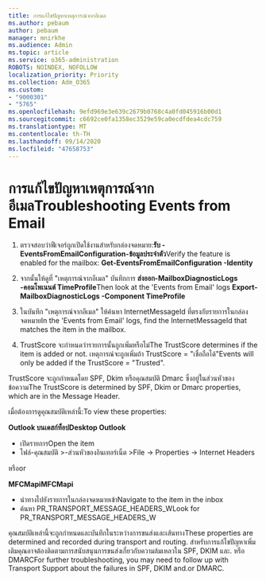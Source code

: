 ```yaml
---
title: การแก้ไขปัญหาเหตุการณ์จากอีเมล
ms.author: pebaum
author: pebaum
manager: mnirkhe
ms.audience: Admin
ms.topic: article
ms.service: o365-administration
ROBOTS: NOINDEX, NOFOLLOW
localization_priority: Priority
ms.collection: Adm_O365
ms.custom:
- "9000301"
- "5765"
ms.openlocfilehash: 9efd969e3e639c2679b0768c4a0fd045916b00d1
ms.sourcegitcommit: c6692ce0fa1358ec3529e59ca0ecdfdea4cdc759
ms.translationtype: MT
ms.contentlocale: th-TH
ms.lasthandoff: 09/14/2020
ms.locfileid: "47658753"
---
```

# <a name="troubleshooting-events-from-email"></a><span data-ttu-id="84d9a-102">การแก้ไขปัญหาเหตุการณ์จากอีเมล</span><span class="sxs-lookup"><span data-stu-id="84d9a-102">Troubleshooting Events from Email</span></span>

1. <span data-ttu-id="84d9a-103">ตรวจสอบว่าฟีเจอร์ถูกเปิดใช้งานสำหรับกล่องจดหมาย:**รับ <mailbox> -EventsFromEmailConfiguration-ข้อมูลประจำตัว**</span><span class="sxs-lookup"><span data-stu-id="84d9a-103">Verify the feature is enabled for the mailbox: **Get-EventsFromEmailConfiguration -Identity <mailbox>**</span></span>

2. <span data-ttu-id="84d9a-104">จากนั้นให้ดูที่ "เหตุการณ์จากอีเมล" บันทึกการ **ส่งออก-MailboxDiagnosticLogs <mailbox> -คอมโพเนนต์ TimeProfile**</span><span class="sxs-lookup"><span data-stu-id="84d9a-104">Then look at the 'Events from Email' logs **Export-MailboxDiagnosticLogs <mailbox> -Component TimeProfile**</span></span>

3. <span data-ttu-id="84d9a-105">ในบันทึก "เหตุการณ์จากอีเมล" ให้ค้นหา InternetMessageId ที่ตรงกับรายการในกล่องจดหมาย</span><span class="sxs-lookup"><span data-stu-id="84d9a-105">In the 'Events from Email' logs, find the InternetMessageId that matches the item in the mailbox.</span></span>  

4. <span data-ttu-id="84d9a-106">TrustScore จะกำหนดว่ารายการนั้นถูกเพิ่มหรือไม่</span><span class="sxs-lookup"><span data-stu-id="84d9a-106">The TrustScore determines if the item is added or not.</span></span> <span data-ttu-id="84d9a-107">เหตุการณ์จะถูกเพิ่มถ้า TrustScore = "เชื่อถือได้"</span><span class="sxs-lookup"><span data-stu-id="84d9a-107">Events will only be added if the TrustScore = "Trusted".</span></span>

<span data-ttu-id="84d9a-108">TrustScore จะถูกกำหนดโดย SPF, Dkim หรือคุณสมบัติ Dmarc ซึ่งอยู่ในส่วนหัวของข้อความ</span><span class="sxs-lookup"><span data-stu-id="84d9a-108">The TrustScore is determined by SPF, Dkim or Dmarc properties, which are in the Message Header.</span></span>

<span data-ttu-id="84d9a-109">เมื่อต้องการดูคุณสมบัติเหล่านี้:</span><span class="sxs-lookup"><span data-stu-id="84d9a-109">To view these properties:</span></span>

<span data-ttu-id="84d9a-110">**Outlook บนเดสก์ท็อป**</span><span class="sxs-lookup"><span data-stu-id="84d9a-110">**Desktop Outlook**</span></span>

- <span data-ttu-id="84d9a-111">เปิดรายการ</span><span class="sxs-lookup"><span data-stu-id="84d9a-111">Open the item</span></span>
- <span data-ttu-id="84d9a-112">ไฟล์-คุณสมบัติ >-ส่วนหัวของอินเทอร์เน็ต ></span><span class="sxs-lookup"><span data-stu-id="84d9a-112">File -> Properties -> Internet Headers</span></span>

<span data-ttu-id="84d9a-113">หรือ</span><span class="sxs-lookup"><span data-stu-id="84d9a-113">or</span></span>

<span data-ttu-id="84d9a-114">**MFCMapi**</span><span class="sxs-lookup"><span data-stu-id="84d9a-114">**MFCMapi**</span></span>

- <span data-ttu-id="84d9a-115">นำทางไปยังรายการในกล่องจดหมายเข้า</span><span class="sxs-lookup"><span data-stu-id="84d9a-115">Navigate to the item in the inbox</span></span>
- <span data-ttu-id="84d9a-116">ค้นหา PR_TRANSPORT_MESSAGE_HEADERS_W</span><span class="sxs-lookup"><span data-stu-id="84d9a-116">Look for PR_TRANSPORT_MESSAGE_HEADERS_W</span></span>

<span data-ttu-id="84d9a-117">คุณสมบัติเหล่านี้จะถูกกำหนดและบันทึกในระหว่างการขนส่งและเส้นทาง</span><span class="sxs-lookup"><span data-stu-id="84d9a-117">These properties are determined and recorded during transport and routing.</span></span> <span data-ttu-id="84d9a-118">สำหรับการแก้ไขปัญหาเพิ่มเติมคุณอาจต้องติดตามการสนับสนุนการขนส่งเกี่ยวกับความล้มเหลวใน SPF, DKIM และ. หรือ DMARC</span><span class="sxs-lookup"><span data-stu-id="84d9a-118">For further troubleshooting, you may need to follow up with Transport Support about the failures in  SPF, DKIM and.or DMARC.</span></span>